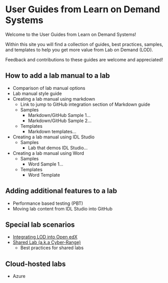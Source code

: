 # User Guides from Learn on Demand Systems

Welcome to the User Guides from Learn on Demand Systems!

Within this site you will find a collection of guides, best practices, samples, and templates to help you get more value from Lab on Demand (LOD).

Feedback and contributions to these guides are welcome and appreciated!

## How to add a lab manual to a lab
- Comparison of lab manual options
- Lab manual style guide
- Creating a lab manual using markdown
    - Link to jump to GitHub integration section of Markdown guide
    - Samples
        - Markdown/GitHub Sample 1...
        - Markdown/GitHub Sample 2...
    - Templates
        - Markdown templates...
- Creating a lab manual using IDL Studio
    - Samples
        - Lab that demos IDL Studio...
- Creating a lab manual using Word
    - Samples
        - Word Sample 1...
    - Templates
        - Word Template

## Adding additional features to a lab
- Performance based testing (PBT)
- Moving lab content from IDL Studio into GitHub

## Special lab scenarios
- [Integrating LOD into Open edX](lti/lod-lti.md)
- [Shared Lab (a.k.a Cyber-Range)](sl/sharedlabs.md)
  - Best practices for shared labs

## Cloud-hosted labs
- Azure

<!--
TODO: Break up the following into smaller guides according to what is listed above.
1. [IDL Authoring Guide](idl/idlv3.md)
1. [GitHub Integration Guide](github-integration/github-integration.md)
-->
